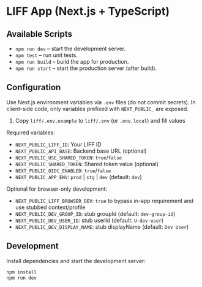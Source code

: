 # LIFF App (Next.js + TypeScript)

## Available Scripts

- `npm run dev` – start the development server.
- `npm test` – run unit tests.
- `npm run build` – build the app for production.
- `npm run start` – start the production server (after build).

## Configuration

Use Next.js environment variables via `.env` files (do not commit secrets). In client-side code, only variables prefixed with `NEXT_PUBLIC_` are exposed.

1. Copy `liff/.env.example` to `liff/.env` (or `.env.local`) and fill values

Required variables:

- `NEXT_PUBLIC_LIFF_ID`: Your LIFF ID
- `NEXT_PUBLIC_API_BASE`: Backend base URL (optional)
- `NEXT_PUBLIC_USE_SHARED_TOKEN`: `true`/`false`
- `NEXT_PUBLIC_SHARED_TOKEN`: Shared token value (optional)
- `NEXT_PUBLIC_OIDC_ENABLED`: `true`/`false`
- `NEXT_PUBLIC_APP_ENV`: `prod` | `stg` | `dev` (default: `dev`)

Optional for browser-only development:

- `NEXT_PUBLIC_LIFF_BROWSER_DEV`: `true` to bypass in-app requirement and use stubbed context/profile
- `NEXT_PUBLIC_DEV_GROUP_ID`: stub groupId (default: `dev-group-id`)
- `NEXT_PUBLIC_DEV_USER_ID`: stub userId (default: `U-dev-user`)
- `NEXT_PUBLIC_DEV_DISPLAY_NAME`: stub displayName (default: `Dev User`)

## Development

Install dependencies and start the development server:

```bash
npm install
npm run dev
```

